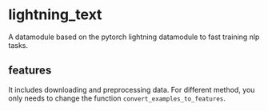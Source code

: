 # lightning_text
A datamodule based on the pytorch lightning datamodule to fast training nlp tasks. 

## features
It includes downloading and preprocessing data. For different method, you only needs to change the function `convert_examples_to_features`.
